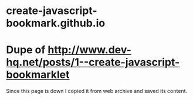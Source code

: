 # create-javascript-bookmark.github.io

# Dupe of http://www.dev-hq.net/posts/1--create-javascript-bookmarklet
Since this page is down I copied it from web archive and saved its content.
